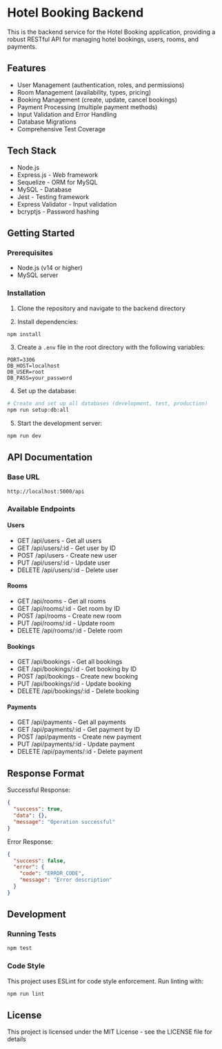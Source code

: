 # Hotel Booking Backend

This is the backend service for the Hotel Booking application, providing a robust RESTful API for managing hotel bookings, users, rooms, and payments.

## Features

- User Management (authentication, roles, and permissions)
- Room Management (availability, types, pricing)
- Booking Management (create, update, cancel bookings)
- Payment Processing (multiple payment methods)
- Input Validation and Error Handling
- Database Migrations
- Comprehensive Test Coverage

## Tech Stack

- Node.js
- Express.js - Web framework
- Sequelize - ORM for MySQL
- MySQL - Database
- Jest - Testing framework
- Express Validator - Input validation
- bcryptjs - Password hashing

## Getting Started

### Prerequisites

- Node.js (v14 or higher)
- MySQL server

### Installation

1. Clone the repository and navigate to the backend directory

2. Install dependencies:
```bash
npm install
```

3. Create a `.env` file in the root directory with the following variables:
```env
PORT=3306
DB_HOST=localhost
DB_USER=root
DB_PASS=your_password
```

4. Set up the database:
```bash
# Create and set up all databases (development, test, production)
npm run setup:db:all
```

5. Start the development server:
```bash
npm run dev
```

## API Documentation

### Base URL
```
http://localhost:5000/api
```

### Available Endpoints

#### Users
- GET /api/users - Get all users
- GET /api/users/:id - Get user by ID
- POST /api/users - Create new user
- PUT /api/users/:id - Update user
- DELETE /api/users/:id - Delete user

#### Rooms
- GET /api/rooms - Get all rooms
- GET /api/rooms/:id - Get room by ID
- POST /api/rooms - Create new room
- PUT /api/rooms/:id - Update room
- DELETE /api/rooms/:id - Delete room

#### Bookings
- GET /api/bookings - Get all bookings
- GET /api/bookings/:id - Get booking by ID
- POST /api/bookings - Create new booking
- PUT /api/bookings/:id - Update booking
- DELETE /api/bookings/:id - Delete booking

#### Payments
- GET /api/payments - Get all payments
- GET /api/payments/:id - Get payment by ID
- POST /api/payments - Create new payment
- PUT /api/payments/:id - Update payment
- DELETE /api/payments/:id - Delete payment

## Response Format

Successful Response:
```json
{
  "success": true,
  "data": {},
  "message": "Operation successful"
}
```

Error Response:
```json
{
  "success": false,
  "error": {
    "code": "ERROR_CODE",
    "message": "Error description"
  }
}
```

## Development

### Running Tests
```bash
npm test
```

### Code Style
This project uses ESLint for code style enforcement. Run linting with:
```bash
npm run lint
```

## License

This project is licensed under the MIT License - see the LICENSE file for details